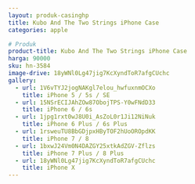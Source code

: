 ```yaml
---
layout: produk-casinghp
title: Kubo And The Two Strings iPhone Case
categories: apple

# Produk
product-title: Kubo And The Two Strings iPhone Case
harga: 90000
sku: hn-3584
image-drive: 18yWNl0Lg47jig7KcXyndToR7afgCUchc
gallery:
  - url: 1V6vTYJ2jogNAKgl7elou_hwfuxnmOCXo
    title: iPhone 5 / 5s / SE
  - url: 15NSrECIJAhZOw87ObojTPS-Y0wFNdD33
    title: iPhone 6 / 6s
  - url: 1jpg1rxt0wJ8U0i_AsZoL0r1Ji12NiNuk
    title: iPhone 6 Plus / 6s Plus
  - url: 1rsweuTU8BbGDjpxHByTOF2hUoOROpdKK
    title: iPhone 7 / 8
  - url: 1bxwJ24Vm0N4DAZGY25xtkAdZGV-Zflzs
    title: iPhone 7 Plus / 8 Plus
  - url: 18yWNl0Lg47jig7KcXyndToR7afgCUchc
    title: iPhone X
---
```

